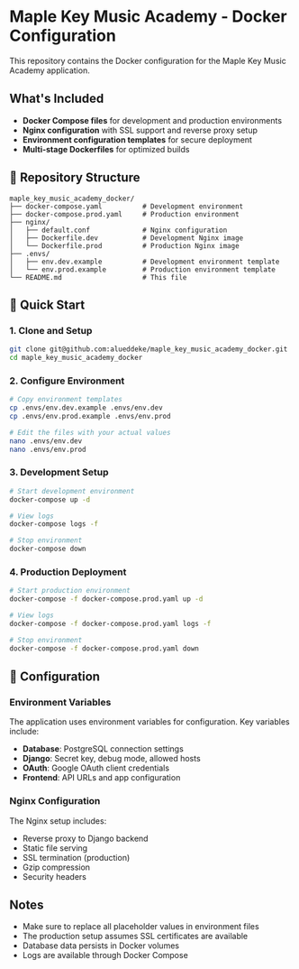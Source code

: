 # Maple Key Music Academy - Docker Configuration

This repository contains the Docker configuration for the Maple Key Music Academy application.

##  What's Included

- **Docker Compose files** for development and production environments
- **Nginx configuration** with SSL support and reverse proxy setup
- **Environment configuration templates** for secure deployment
- **Multi-stage Dockerfiles** for optimized builds

## 📁 Repository Structure

```
maple_key_music_academy_docker/
├── docker-compose.yaml          # Development environment
├── docker-compose.prod.yaml     # Production environment
├── nginx/
│   ├── default.conf             # Nginx configuration
│   ├── Dockerfile.dev           # Development Nginx image
│   └── Dockerfile.prod          # Production Nginx image
├── .envs/
│   ├── env.dev.example          # Development environment template
│   └── env.prod.example         # Production environment template
└── README.md                    # This file
```

## 🚀 Quick Start

### 1. Clone and Setup

```bash
git clone git@github.com:alueddeke/maple_key_music_academy_docker.git
cd maple_key_music_academy_docker
```

### 2. Configure Environment

```bash
# Copy environment templates
cp .envs/env.dev.example .envs/env.dev
cp .envs/env.prod.example .envs/env.prod

# Edit the files with your actual values
nano .envs/env.dev
nano .envs/env.prod
```

### 3. Development Setup

```bash
# Start development environment
docker-compose up -d

# View logs
docker-compose logs -f

# Stop environment
docker-compose down
```

### 4. Production Deployment

```bash
# Start production environment
docker-compose -f docker-compose.prod.yaml up -d

# View logs
docker-compose -f docker-compose.prod.yaml logs -f

# Stop environment
docker-compose -f docker-compose.prod.yaml down
```

## 🔧 Configuration

### Environment Variables

The application uses environment variables for configuration. Key variables include:

- **Database**: PostgreSQL connection settings
- **Django**: Secret key, debug mode, allowed hosts
- **OAuth**: Google OAuth client credentials
- **Frontend**: API URLs and app configuration

### Nginx Configuration

The Nginx setup includes:
- Reverse proxy to Django backend
- Static file serving
- SSL termination (production)
- Gzip compression
- Security headers


## Notes

- Make sure to replace all placeholder values in environment files
- The production setup assumes SSL certificates are available
- Database data persists in Docker volumes
- Logs are available through Docker Compose


